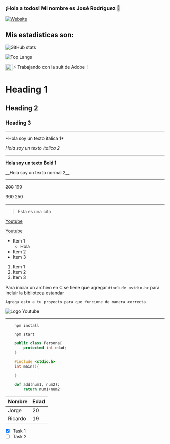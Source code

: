 ### ¡Hola a todos! Mi nombre es José Rodríguez 👋

[![Website](https://img.shields.io/website?style=plastic&up_message=Visitar&url=https%2A%2F%2Fwww.linkedin.com%1Fin%2Fjose-de-jesus-rodriguez-arellano%2F)](https://www.linkedin.com/in/jose-de-jesus-rodriguez-arellano/)
## Mis estadisticas son:

![GitHub stats](https://github-readme-stats.vercel.app/api?username=JesusArellano16&show_icons=true&theme=dark)

![Top Langs](https://github-readme-stats.vercel.app/api/top-langs/?username=JesusArellano16&show_icons=true&theme=dark)


⚡ Trabajando con la suit de Adobe [<img align="left" alt="AdobeSuite" width="22px" src="https://cdn.jsdelivr.net/npm/simple-icons@3.13.0/icons/adobe.svg" />][Adobe]!

[Adobe]: https://www.adobe.com/mx/creativecloud/plans.html?sdid=KQPRG&mv=search&ef_id=CjwKCAjw7cGUBhA9EiwArBAvouKuNH_O0QM7XOo_aMguysjMLbyDtYhu9O6tYRjGzhvKfRBY2kpK4xoCqpYQAvD_BwE:G:s&s_kwcid=AL!3085!3!442675031914!e!!g!!adobe!188200542!10039634022&gclid=CjwKCAjw7cGUBhA9EiwArBAvouKuNH_O0QM7XOo_aMguysjMLbyDtYhu9O6tYRjGzhvKfRBY2kpK4xoCqpYQAvD_BwE


<!-- Heading -->

# Heading 1
## Heading 2
### Heading 3

---

<!-- Italicas -->
\*Hola soy un texto italica 1\*

_Hola soy un texto italica 2_

---

<!-- Bold / Strong -->
**Hola soy un texto Bold 1**

\_\_Hola soy un texto normal 2__


---
<!-- Tachar texto -->
~~200~~ 199

~~300~~ 250

---

<!-- Blockquote -->
> Esta es una cita

<!-- Links -->

[Youtube](https://www.youtube.com)

[Youtube](https://www.youtube.com/ "Visita mi canal")

<!-- Listas Desordenadas -->
* Item 1
    * Hola
* Item 2
* Item 3

<!-- Listas Ordenadas -->
1. Item 1
1. Item 2
1. Item 3

<!-- Agregar Código -->
Para iniciar un archivo en C se tiene que agregar `#include <stdio.h>` para incluir la biblioteca estandar 


```
Agrega esto a tu proyecto para que funcione de manera correcta 
```
<!-- Imagenes -->
![Logo Youtube](https://brandemia.org/sites/default/files/inline/images/logo_youtube.jpg)

---

```
    npm install

    npm start
```

```java
    public class Persona{
        protected int edad;
    }
```

```c
    #include <stdio.h>
    int main(){

    }

```

```python
    def add(num1, num2):
        return num1+num2
```

<!-- Tables -->
|Nombre|Edad|
|---|---|
|Jorge|20|
|Ricardo|19|

<!-- Task List -->
* [x] Task 1
* [ ] Task 2
